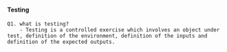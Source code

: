 #### Testing

    Q1. what is testing?
        - Testing is a controlled exercise which involves an object under test, definition of the environment, definition of the inputs and definition of the expected outputs.

